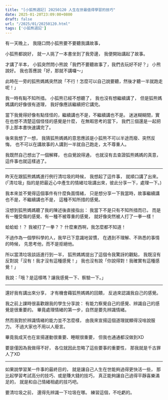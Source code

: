 ```yaml
---
title: "[小狐熊週記] 20250120 人生在世最值得學習的技巧"
date: 2025-01-20T23:09:00+0800
draft: false
url: "/2025/01/20250120.html"
tags: ['小狐熊週記']
---
```


有一天晚上，
我隨口問小狐熊要不要聽我講故事，

小狐熊都說好， 
就一人挑了一本書坐到了我旁邊， 
我便開始講起了故事。 

才講了半本， 
小狐突然問小熊說「我們不要聽故事了，我們去玩好不好？」 
小熊說好。 
我也答應說「好，那就不講囉～」 

此時在一旁的狐熊媽媽突然說「不行！怎麼可以自己說要聽，然後才聽一半就跑走呢！」 

我一時有點不知所措。 
小狐熊已經不想聽了， 
我也沒有想繼續講了， 
但是狐熊媽媽講的好像很有道理， 
我好像應該繼續把它講完。 

當下我覺得好像有點怪怪的，繼續講也不是，不繼續講也不是。 
迷迷糊糊間，實在也想不清楚這個怪怪的感覺是什麼， 
在無暇思考的當下， 
我們三個還是一起把手上那本書快速講完了。 

後來我想了一想， 
我猜狐熊媽媽的意思應該是小狐熊不可以半途而廢、突然反悔， 
也不可以在講故事的人講到一半就自己跑走，太不尊重人。 

我既然自己想出了一個解釋， 
也自覺說得通， 
也就沒有去查證狐熊媽媽的真意， 
這件事也就這樣過了。 

--- 

昨天在跟狐熊媽媽進行例行清垃圾的時候， 
我想起了這件事， 
就順口講了出來。 
(「清垃圾」指的是把最近心中產生的情緒垃圾講出來，彼此分享一下，處理一下。) 

我本來並不覺得這個事件有什麼負面情緒， 
只是想分享一下我當時，故事繼續講也不是，不繼續講也不是， 
這種不知所措的感覺。 

沒想到狐熊媽媽聽了我的陳述後直接指出： 
我當下不是只有不知所措而已， 
而是有一種受傷的感覺、有一種不被尊重的感覺， 
就好像突然被人打了一拳一樣！ 

蛤蛤蛤！？ 
我被打了一拳？？ 
什麼東西啊，我怎麼都不知道！ 

不過作為一個學科學的人，我早已下意識地習慣， 
在遇到不理解、不熟悉的事情的時候， 
先思考他，而不是拒絕他。 

所以當清垃圾談話進行到一半， 
狐熊媽媽提出了這個令我驚訝的觀點， 
我既沒有反對說「沒有！我才沒有這種感覺！」 
我也沒有說「你說得對！我確實有這種感覺！」 

我說：「哦？是這樣嗎？讓我感覺一下、察驗一下。」 


--- 

還好我有講出來分享， 
才有機會藉狐熊媽媽的回饋， 
反過來認識我自己的感覺。 

我之前上課時很喜歡跟我的學生分享說： 
有能力察覺自己的感覺、辨識自己的感覺是很重要的。 
畢竟處理情緒的第一步，自然是要先辨識情緒。 

然而我對於辨識情緒的能力並不怎麼樣， 
由我來宣揚這個道理就顯得沒啥說服力。 
不過大家也不用以人廢言。 

畢竟我成天也在宣揚運動很重要、睡眠很重要， 
但我也通通都沒做到XD 

要是僅因為我做得不好， 
各位就因此忽略了這些要事的重要性， 
那我就是千古罪人了XD 

--- 

如果說學習某一件事的最終目的，
就是讓自己人生在世能夠過得更快活一些， 
那比起學習考試高分的技巧、或是賺大錢的技巧， 
真正能夠讓自己過得平靜喜樂滿足的， 
就是和自己情緒相處的技巧吧。 

要清垃圾之前，
還得先辨識一下垃圾在哪。
練習這個，不吃虧的。
